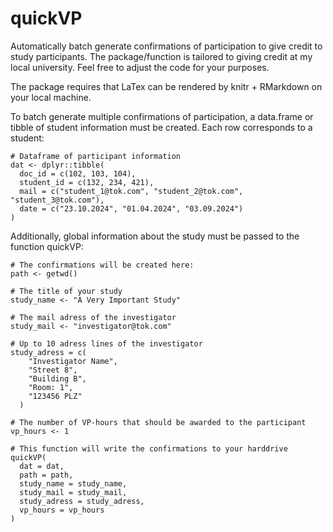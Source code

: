 # quickVP

Automatically batch generate confirmations of participation to give credit to study participants. The package/function is tailored to giving credit at my local university. Feel free to adjust the code for your purposes.

The package requires that LaTex can be rendered by knitr + RMarkdown on your local machine.

To batch generate multiple confirmations of participation, a data.frame or tibble of student information must be created. Each row corresponds to a student:

```{r}
# Dataframe of participant information
dat <- dplyr::tibble(
  doc_id = c(102, 103, 104),
  student_id = c(132, 234, 421),
  mail = c("student_1@tok.com", "student_2@tok.com", "student_3@tok.com"),
  date = c("23.10.2024", "01.04.2024", "03.09.2024")
)
```

Additionally, global information about the study must be passed to the function quickVP:

```{r}
# The confirmations will be created here:
path <- getwd()

# The title of your study
study_name <- "A Very Important Study"

# The mail adress of the investigator
study_mail <- "investigator@tok.com"

# Up to 10 adress lines of the investigator
study_adress = c(
    "Investigator Name",
    "Street 8",
    "Building B",
    "Room: 1",
    "123456 PLZ"
  )

# The number of VP-hours that should be awarded to the participant
vp_hours <- 1

# This function will write the confirmations to your harddrive
quickVP(
  dat = dat,
  path = path,
  study_name = study_name,
  study_mail = study_mail,
  study_adress = study_adress,
  vp_hours = vp_hours
)
```
